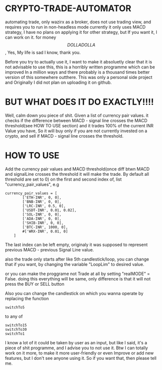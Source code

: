 # CRYPTO-TRADE-AUTOMATOR
automating trade, only wazirx as a broker, does not use trading view, and requires you to run in non-headless mode
currently it only uses MACD strategy, I have no plans on applying it for other strategy, but If you want it, I can work on it.
for money  $$ DOLLA DOLLA $$, Yes, My life is sad I know, thank you.

Before you try to actually use it, I want to make it absoluetly clear that it is not advisable to use this, this is a horribly written programme which can be improved
In a million ways and there probably is a thousand times better version of this somewhere outthere. This was only a personal side project and Originally I did not plan on uploading it on github.


# BUT WHAT DOES IT DO EXACTLY!!!!

Well, calm down you piece of shit.
Given a list of currency pair values. it checks if the difference between MACD - signal line crosses the MACD threshold(see HOW TO USE section) and it trades 100% of the current INR Value you have, So it will buy only if you are not currently invested on a crypto, and sell if MACD - signal line crosses the threshold.


# HOW TO USE

Add the currency pair values and MACD threshold(once diff btwn MACD and signalLine crosses the threshold it will make the trade. By default all threshold are set to 0) on the first and second index of, list "currency_pair_values",
e.g
```
currency_pair_values = [
        ['ETH-INR', 0, 0],
        ['BNB-INR', 0, 0],
        ['LRC-INR', 0.5, 0],
        ['USDT-INR', 0.01, 0.02],
        ['SOL-INR', 0, 0],
        ['ADA-INR', 0, 0],
        ['SHIB-INR', 0, 0],
        ['BTC-INR', 1000, 0],
        #['WRX-INR', 0.01, 0]
    ]
```

The last index can be left empty, originaly it was supposed to represent previous MACD - previous Signal Line value.


also the trade only starts after like 5th candlestick/loop, you can change that if you want, by changing the variable
"LoopLim" to desired value.

or you can make the proggrame not Trade at all by setting "realMODE" = False.
doing this everything will be same, only difference is that it will not press the BUY or SELL button

Also you can change the candlestick on which you wanna operate by replacing the function
```
switchTo5
```

to any of

```
switchTo15
switchTo30
switchTo1

```


I know a lot of it could be taken by user as an input, but like I said, it's a piece of shit programme, and I advise you to not use it.
Btw I can totally work on it more, to make it more user-friendly or even Improve or add new features, but I don't see anyone using it. So if you want that, then please tell me.

